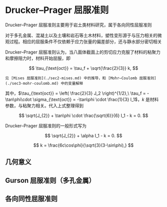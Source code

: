 # Drucker–Prager 屈服准则

<span class="gray-text">
Drucker–Prager 屈服准则主要用于岩土类材料研究，属于各向同性屈服准则
</span>

对于多孔金属、混凝土以及土壤和岩石等土木材料，塑性变形源于与压力相关的微观过程。相应的屈服条件不仅依赖于应力张量的偏差部分，还与静水部分密切相关

Drucker–Prager 屈服准则认为，当八面体截面上的剪切应力克服了材料的粘聚力和摩擦阻力时，材料开始屈服，即

$$
\tau_{\text{oct}} = \tau_f + \sqrt{\frac{2}{3}} k,
$$

```{margin}
见 [Mises 屈服准则](./sec2-mises.md) 中的推导，和 [Mohr–Coulomb 屈服准则](./sec3-mohr-coulomb.md) 中的变量解释
```

其中，$\tau_{\text{oct}} = \left( \frac{2}{3} J_2 \right)^{1/2},\ \tau_f = -\tan\phi\cdot \sigma_{\text{oct}} = -\tan\phi \cdot \frac{1}{3} I_1$，$k$ 是材料参数，与粘聚力相关。代入上式整理得到

$$
\sqrt{J_{2}} + \tan\phi \cdot \frac{\sqrt{6}}{6} I_1 - k = 0.
$$

Drucker–Prager 屈服准则的一般形式写为

$$
\sqrt{J_{2}} + \alpha I_1 - k = 0.
$$



$$
k = \frac{6c\cos\phi}{\sqrt{3}(3-\sin\phi),}
$$


## 几何意义

## Gurson 屈服准则（多孔金属）

## 各向同性屈服准则